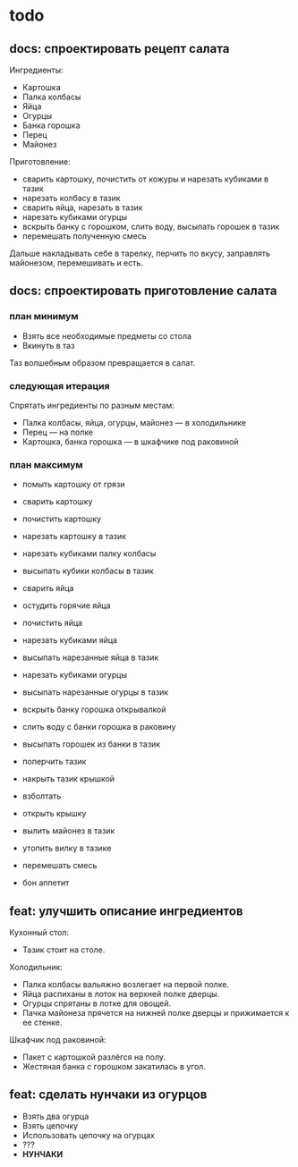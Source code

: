 ﻿# todo

## docs: спроектировать рецепт салата

Ингредиенты:

* Картошка
* Палка колбасы
* Яйца
* Огурцы
* Банка горошка
* Перец
* Майонез

Приготовление:

* сварить картошку, почистить от кожуры и нарезать кубиками в тазик
* нарезать колбасу в тазик
* сварить яйца, нарезать в тазик
* нарезать кубиками огурцы
* вскрыть банку с горошком, слить воду, высыпать горошек в тазик
* перемешать полученную смесь

Дальше накладывать себе в тарелку, перчить по вкусу, заправлять майонезом, перемешивать и есть.

## docs: спроектировать приготовление салата

### план минимум

* Взять все необходимые предметы со стола
* Вкинуть в таз

Таз волшебным образом превращается в салат.

### следующая итерация

Спрятать ингредиенты по разным местам:

* Палка колбасы, яйца, огурцы, майонез — в холодильнике
* Перец — на полке
* Картошка, банка горошка — в шкафчике под раковиной

### план максимум

* помыть картошку от грязи
* сварить картошку
* почистить картошку
* нарезать картошку в тазик

* нарезать кубиками палку колбасы
* высыпать кубики колбасы в тазик

* сварить яйца
* остудить горячие яйца
* почистить яйца
* нарезать кубиками яйца
* высыпать нарезанные яйца в тазик

* нарезать кубиками огурцы
* высыпать нарезанные огурцы в тазик

* вскрыть банку горошка открывалкой
* слить воду с банки горошка в раковину
* высыпать горошек из банки в тазик

* поперчить тазик

* накрыть тазик крышкой
* взболтать
* открыть крышку

* вылить майонез в тазик
* утопить вилку в тазике
* перемешать смесь

* бон аппетит

## feat: улучшить описание ингредиентов

Кухонный стол:

* Тазик стоит на столе.

Холодильник:

* Палка колбасы вальяжно возлегает на первой полке.
* Яйца распиханы в лоток на верхней полке дверцы.
* Огурцы спрятаны в лотке для овощей.
* Пачка майонеза прячется на нижней полке дверцы и прижимается к ее стенке.

Шкафчик под раковиной:

* Пакет с картошкой разлёгся на полу.
* Жестяная банка с горошком закатилась в угол.

## feat: сделать нунчаки из огурцов

* Взять два огурца
* Взять цепочку
* Использовать цепочку на огурцах
* ???
* **НУНЧАКИ**
